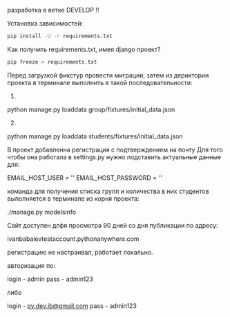 разработка в ветке DEVELOP !!

Установка зависимостей:
```bash
pip install -U -r requirements.txt
```

Как получить requirements.txt, имея django проект?
```bash
pip freeze > requirements.txt
```

Перед загрузкой фикстур провести миграции, затем из дериктории проекта в терминале выполнить в такой последовательности:

1.

python manage.py loaddata group/fixtures/initial_data.json

2.

python manage.py loaddata students/fixtures/initial_data.json


В проект добавленна регистрация с подтверждением на почту
Для того чтобы она работала в settings.py нужно подставить актуальные данные для:

EMAIL_HOST_USER = ''
EMAIL_HOST_PASSWORD = ''



команда для получения списка групп и количества в них студентов выполняется в терминале из корня проекта:

./manage.py modelsinfo


Сайт доступен длфя просмотра 90 дней со дня публикации по адресу:

ivanbabaievtestaccount.pythonanywhere.com

регистрацию не настраивал, работает локально.

авторизация по:

login - admin
pass  - admin123

либо

login - py.dev.ib@gmail.com
pass  - admin123
